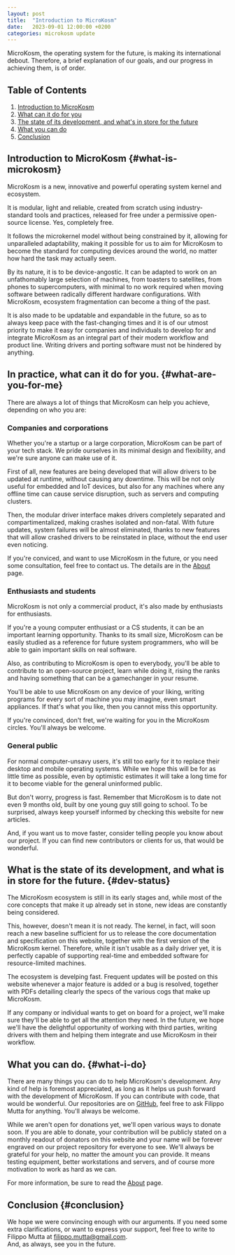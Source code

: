 ```yaml
---
layout: post
title:  "Introduction to MicroKosm"
date:   2023-09-01 12:00:00 +0200
categories: microkosm update
---
```


MicroKosm, the operating system for the future, is making its international debout. Therefore, a brief explanation of our goals, and our progress in achieving them, is of order.

## Table of Contents
1. [Introduction to MicroKosm](#what-is-microkosm)
2. [What can it do for you](#what-are-you-for-me)
3. [The state of its development, and what's in store for the future](#dev-status)
4. [What you can do](#what-i-do)
5. [Conclusion](#conclusion)


## Introduction to MicroKosm {#what-is-microkosm}

MicroKosm is a new, innovative and powerful operating system kernel and ecosystem.  

It is modular, light and reliable, created from scratch using industry-standard tools and practices, released for free under a permissive open-source license. Yes, completely free.  

It follows the microkernel model without being constrained by it, allowing for unparalleled adaptability, making it possible for us to aim for MicroKosm to become the standard for computing devices around the world, no matter how hard the task may actually seem.  

By its nature, it is to be device-angostic. It can be adapted to work on an unfathomably large selection of machines, from toasters to satellites, from phones to supercomputers, with minimal to no work required when moving software between radically different hardware configurations. With MicroKosm, ecosystem fragmentation can become a thing of the past.  

It is also made to be updatable and expandable in the future, so as to always keep pace with the fast-changing times and it is of our utmost priority to make it easy for companies and individuals to develop for and integrate MicroKosm as an integral part of their modern workflow and product line. Writing drivers and porting software must not be hindered by anything.  

## In practice, what can it do for you. {#what-are-you-for-me}

There are always a lot of things that MicroKosm can help you achieve, depending on who you are:

### Companies and corporations
Whether you're a startup or a large corporation, MicroKosm can be part of your tech stack. We pride ourselves in its minimal design and flexibility, and we're sure anyone can make use of it.  

First of all, new features are being developed that will allow drivers to be updated at runtime, without causing any downtime. This will be not only useful for embedded and IoT devices, but also for any machines where any offline time can cause service disruption, such as servers and computing clusters.  

Then, the modular driver interface makes drivers completely separated and compartimentalized, making crashes isolated and non-fatal. With future updates, system failures will be almost eliminated, thanks to new features that will allow crashed drivers to be reinstated in place, without the end user even noticing.  

If you're conviced, and want to use MicroKosm in the future, or you need some consultation, feel free to contact us. The details are in the [About](/about/) page.  

### Enthusiasts and students
MicroKosm is not only a commercial product, it's also made by enthusiasts for enthusiasts.  

If you're a young computer enthusiast or a CS students, it can be an important learning opportunity. Thanks to its small size, MicroKosm can be easily studied as a reference for future system programmers, who will be able to gain important skills on real software.

Also, as contributing to MicroKosm is open to everybody, you'll be able to contribute to an open-source project, learn while doing it, rising the ranks and having something that can be a gamechanger in your resume.  

You'll be able to use MicroKosm on any device of your liking, writing programs for every sort of machine you may imagine, even smart appliances. If that's what you like, then you cannot miss this opportunity.

If you're convinced, don't fret, we're waiting for you in the MicroKosm circles. You'll always be welcome.  

### General public

For normal computer-unsavy users, it's still too early for it to replace their desktop and mobile operating systems. While we hope this will be for as little time as possible, even by optimistic estimates it will take a long time for it to become viable for the general uninformed public.  

But don't worry, progress is fast. Remember that MicroKosm is to date not even 9 months old, built by one young guy still going to school. To be surprised, always keep yourself informed by checking this website for new articles.

And, if you want us to move faster, consider telling people you know about our project. If you can find new contributors or clients for us, that would be wonderful.  

## What is the state of its development, and what is in store for the future. {#dev-status}

The MicroKosm ecosystem is still in its early stages and, while most of the core concepts that make it up already set in stone, new ideas are constantly being considered.  

This, however, doesn't mean it is not ready. The kernel, in fact, will soon reach a new baseline sufficient for us to release the core documentation and specification on this website, together with the first version of the MicroKosm kernel. Therefore, while it isn't usable as a daily driver yet, it is perfectly capable of supporting real-time and embedded software for resource-limited machines.  

The ecosystem is develping fast. Frequent updates will be posted on this website whenever a major feature is added or a bug is resolved, together with PDFs detailing clearly the specs of the various cogs that make up MicroKosm.  

If any company or individual wants to get on board for a project, we'll make sure they'll be able to get all the attention they need. In the future, we hope we'll have the delightful opportunity of working with third parties, writing drivers with them and helping them integrate and use MicroKosm in their workflow.  

## What you can do. {#what-i-do}

There are many things you can do to help MicroKosm's development. Any kind of help is foremost appreciated, as long as it helps us push forward with the development of MicroKosm.
If you can contribute with code, that would be wonderful. Our repositories are on [GitHub](https://github.com/MicroK-OS/), feel free to ask Filippo Mutta for anything. You'll always be welcome.  

While we aren't open for donations yet, we'll open various ways to donate soon. If you are able to donate, your contribution will be publicly stated on a monthly readout of donators on this website and your name will be forever engraved on our project repository for everyone to see. We'll always be grateful for your help, no matter the amount you can provide. It means testing equipment, better workstations and servers, and of course more motivation to work as hard as we can.  

For more information, be sure to read the [About](/about/) page.  

## Conclusion {#conclusion}

We hope we were convincing enough with our arguments. If you need some extra clarifications, or want to express your support, feel free to write to Filippo Mutta at [filippo.mutta@gmail.com](mailto:filippo.mutta@gmail.com).  
And, as always, see you in the future.  
